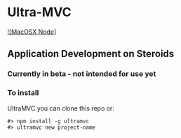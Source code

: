 Ultra-MVC
========

[![MacOSX Node]](https://github.com/DataHerder/ultramvc-cli)

Application Development on Steroids
-----------------------------------

### Currently in beta - not intended for use yet


### To install

UltraMVC you can clone this repo or:

```
#> npm install -g ultramvc
#> ultramvc new project-name
```